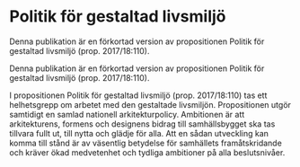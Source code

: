 # Politik för gestaltad livsmiljö

Denna publikation är en förkortad version av propositionen Politik för gestaltad livsmiljö (prop. 2017/18:110).

Denna publikation är en förkortad version av propositionen Politik för gestaltad livsmiljö (prop. 2017/18:110).

I propositionen Politik för gestaltad livsmiljö (prop. 2017/18:110) tas ett helhetsgrepp om arbetet med den gestaltade livsmiljön. Propositionen utgör samtidigt en samlad nationell arkitekturpolicy. Ambitionen är att arkitekturens, formens och designens bidrag till samhällsbygget ska tas tillvara fullt ut, till nytta och glädje för alla. Att en sådan utveckling kan komma till stånd är av väsentlig betydelse för samhällets framåtskridande och kräver ökad medvetenhet och tydliga ambitioner på alla beslutsnivåer.

